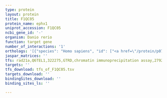 ```yaml
---
type: protein
layout: protein
title: F1QC05
protein_name: ephx1
uniprot_accession: F1QC05
ncbi_gene_id: '-'
organism: Danio rerio
function: target gene
number_of_interactions: '1'
orthologs: '[{"species": "Homo sapiens", "id": ["<a href=\"/protein/p07099\">P07099</a>"]}, {"species": "Rattus norvegicus", "id": ["F1LTS8"]}, {"species": "Drosophila melanogaster", "id": ["<a href=\"/protein/q7jrc3\">Q7JRC3</a>", "<a href=\"/protein/q7kb18\">Q7KB18</a>", "<a href=\"/protein/q7k1w4\">Q7K1W4</a>"]}, {"species": "Caenorhabditis elegans", "id": ["<a href=\"/protein/q23068\">Q23068</a>"]}]'
jaspar_matrices: ''
tfs: rad21a,Q6TEL1,322275,GTRD,chromatin immunoprecipitation assay,27924024%5Buid%5D,No
targets: ''
tfs_download: tfs_of_F1QC05.tsv
targets_download: ''
bindingSites_download: ''
binding_sites_ls: ''

---
```

